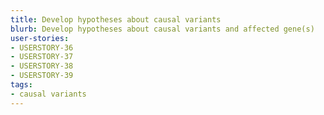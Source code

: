 ```yaml
---
title: Develop hypotheses about causal variants
blurb: Develop hypotheses about causal variants and affected gene(s)
user-stories:
- USERSTORY-36
- USERSTORY-37
- USERSTORY-38
- USERSTORY-39
tags:
- causal variants
---
```

